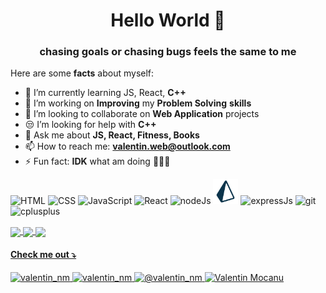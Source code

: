 <!--  **ValentinNM/ValentinNM** is a ✨ _special_ ✨ repository because its `README.md` (this file) appears on your GitHub profile. -->

<h1 align="center"> Hello World 👋 </h1>
<h3 align="center"> chasing goals or chasing bugs feels the same to me </h3>

Here are some **facts** about myself:

- 🌱  I’m currently learning JS, React, **C++**
- 🔭  I’m working on **Improving** my **Problem Solving** **skills**
- 🤝  I’m looking to collaborate on **Web Application** projects
- 😒  I’m looking for help with **C++**
- 💬  Ask me about **JS, React, Fitness, Books**
- 📫  How to reach me: **valentin.web@outlook.com**
- ⚡   Fun fact: **IDK** what am doing 🤷🏻‍♂️

<p align="left">
<img src="https://www.vectorlogo.zone/logos/w3_html5/w3_html5-icon.svg" alt="HTML" width="40" height="40"/>
<img src="https://www.vectorlogo.zone/logos/w3_css/w3_css-icon.svg" alt="CSS" width="40" height="40"/>
<img src="https://user-images.githubusercontent.com/50510726/107741936-20be4700-6d34-11eb-96c3-7322fdb825cd.png" alt="JavaScript" width="40" height="40"/>
<img src="https://www.vectorlogo.zone/logos/reactjs/reactjs-icon.svg" alt="React" width="40" height="40"/>
<img src="https://www.vectorlogo.zone/logos/nodejs/nodejs-icon.svg" alt="nodeJs" width="40" height="40"/>
<img src="https://raw.githubusercontent.com/vscode-icons/vscode-icons/3df43eb5a6dc932719159aa98d33d082cd1cceb0/icons/file_type_light_prisma.svg" alt="Prisma" width="40" height="40"/>
<img src="https://www.vectorlogo.zone/logos/expressjs/expressjs-icon.svg" alt="expressJs" width="40" height="40"/>
<img src="https://www.vectorlogo.zone/logos/git-scm/git-scm-icon.svg" alt="git" width="40" height="40"/>
<img src="https://user-images.githubusercontent.com/50510726/107740654-a8ef1d00-6d31-11eb-8847-516b42837ed3.png" alt="cplusplus" width="40" height="40"/>
</p>

<!-- ## smth -->
<!-- [![Valentin's GitHub stats] -->
<a href="https://github.com/ValentinNM/github-readme-stats">
  <img align="center" src="https://github-readme-stats.vercel.app/api?username=ValentinNM&show_icons=true&theme=tokyonight" />
</a>
<!-- [![Top Langs] -->
<a href="https://github.com/ValentinNM/github-readme-stats">
  <img align="center" src="https://github-readme-stats.vercel.app/api/top-langs/?username=ValentinNM&show_icons=true&theme=tokyonight&langs_count=8" />
</a>

<!-- [![Valentin's wakatime stats] -->
<a href="https://github.com/ValentinNM/github-readme-stats">
  <img align="center" src="https://github-readme-stats.vercel.app/api/wakatime?username=valentin_nm&layout=compact&theme=tokyonight" />
</a>

  <!--   <img src="https://komarev.com/ghpvc/?username=ValentinNM" alt="Profile Views" width="90" height="40"/> -->


<a href="https://github.com/ValentinNM/github-readme-stats">
<p align="centre">
<h4> Check me out ⤵️ </h4>  

  <a href="https://twitter.com/valentin_nm" target="blank">
   <img align="" src="https://cdn.jsdelivr.net/npm/simple-icons@3.0.1/icons/twitter.svg" alt="valentin_nm" height="30" width="30"  />
  </a>
  <a href="https://www.linkedin.com/in/valentin-nm/" target="blank">
    <img align="" src="https://cdn.jsdelivr.net/npm/simple-icons@3.0.1/icons/linkedin.svg" alt="valentin_nm" height="30" width="30" />
  </a>
  <a href="https://www.instagram.com/valentin_nm/" target="blank">
    <img align="" src="https://cdn.jsdelivr.net/npm/simple-icons@3.0.1/icons/instagram.svg" alt="@valentin_nm" height="30" width="30" />
  </a>
    <!-- <a href="https://medium.com/@username" target="blank"><img align="center" src="https://cdn.jsdelivr.net/npm/simple-icons@3.0.1/icons/medium.svg"            alt="https://medium.com/@username" height="30" width="30" /></a> -->
  <a href="https://www.youtube.com/channel/UCl6pDzCPvWr6IKS6YwlmRkA" target="blank">
    <img align="" src="https://cdn.jsdelivr.net/npm/simple-icons@3.0.1/icons/youtube.svg" alt="Valentin Mocanu" height="30" width="30" />
  </a>
 </p>
</a>
